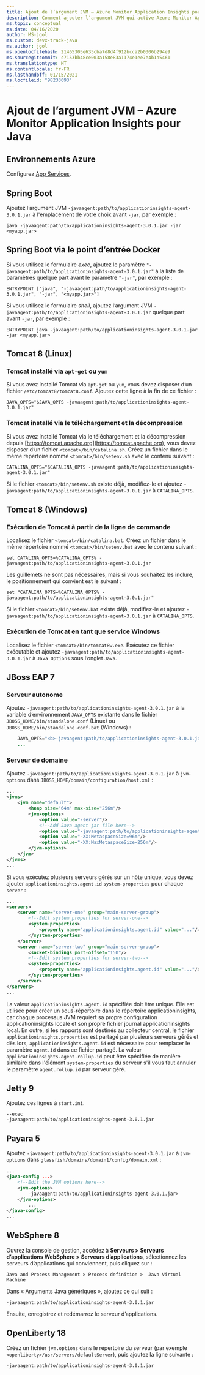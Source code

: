 ```yaml
---
title: Ajout de l’argument JVM – Azure Monitor Application Insights pour Java
description: Comment ajouter l’argument JVM qui active Azure Monitor Application Insights pour Java
ms.topic: conceptual
ms.date: 04/16/2020
author: MS-jgol
ms.custom: devx-track-java
ms.author: jgol
ms.openlocfilehash: 21465305e635cba7d8d4f912bcca2b0306b294e9
ms.sourcegitcommit: c7153bb48ce003a158e83a1174e1ee7e4b1a5461
ms.translationtype: HT
ms.contentlocale: fr-FR
ms.lasthandoff: 01/15/2021
ms.locfileid: "98233693"
---
```

# <a name="adding-the-jvm-arg---azure-monitor-application-insights-for-java"></a>Ajout de l’argument JVM – Azure Monitor Application Insights pour Java



## <a name="azure-environments"></a>Environnements Azure

Configurez [App Services](../../app-service/configure-language-java.md#set-java-runtime-options).

## <a name="spring-boot"></a>Spring Boot

Ajoutez l’argument JVM `-javaagent:path/to/applicationinsights-agent-3.0.1.jar` à l'emplacement de votre choix avant `-jar`, par exemple :

```
java -javaagent:path/to/applicationinsights-agent-3.0.1.jar -jar <myapp.jar>
```

## <a name="spring-boot-via-docker-entry-point"></a>Spring Boot via le point d’entrée Docker

Si vous utilisez le formulaire *exec*, ajoutez le paramètre `"-javaagent:path/to/applicationinsights-agent-3.0.1.jar"` à la liste de paramètres quelque part avant le paramètre `"-jar"`, par exemple :

```
ENTRYPOINT ["java", "-javaagent:path/to/applicationinsights-agent-3.0.1.jar", "-jar", "<myapp.jar>"]
```

Si vous utilisez le formulaire *shell*, ajoutez l’argument JVM `-javaagent:path/to/applicationinsights-agent-3.0.1.jar` quelque part avant `-jar`, par exemple :

```
ENTRYPOINT java -javaagent:path/to/applicationinsights-agent-3.0.1.jar -jar <myapp.jar>
```

## <a name="tomcat-8-linux"></a>Tomcat 8 (Linux)

### <a name="tomcat-installed-via-apt-get-or-yum"></a>Tomcat installé via `apt-get` ou `yum`

Si vous avez installé Tomcat via `apt-get` ou `yum`, vous devez disposer d’un fichier `/etc/tomcat8/tomcat8.conf`.  Ajoutez cette ligne à la fin de ce fichier :

```
JAVA_OPTS="$JAVA_OPTS -javaagent:path/to/applicationinsights-agent-3.0.1.jar"
```

### <a name="tomcat-installed-via-download-and-unzip"></a>Tomcat installé via le téléchargement et la décompression

Si vous avez installé Tomcat via le téléchargement et la décompression depuis [https://tomcat.apache.org](https://tomcat.apache.org), vous devez disposer d’un fichier `<tomcat>/bin/catalina.sh`.  Créez un fichier dans le même répertoire nommé `<tomcat>/bin/setenv.sh` avec le contenu suivant :

```
CATALINA_OPTS="$CATALINA_OPTS -javaagent:path/to/applicationinsights-agent-3.0.1.jar"
```

Si le fichier `<tomcat>/bin/setenv.sh` existe déjà, modifiez-le et ajoutez `-javaagent:path/to/applicationinsights-agent-3.0.1.jar` à `CATALINA_OPTS`.


## <a name="tomcat-8-windows"></a>Tomcat 8 (Windows)

### <a name="running-tomcat-from-the-command-line"></a>Exécution de Tomcat à partir de la ligne de commande

Localisez le fichier `<tomcat>/bin/catalina.bat`.  Créez un fichier dans le même répertoire nommé `<tomcat>/bin/setenv.bat` avec le contenu suivant :

```
set CATALINA_OPTS=%CATALINA_OPTS% -javaagent:path/to/applicationinsights-agent-3.0.1.jar
```

Les guillemets ne sont pas nécessaires, mais si vous souhaitez les inclure, le positionnement qui convient est le suivant :

```
set "CATALINA_OPTS=%CATALINA_OPTS% -javaagent:path/to/applicationinsights-agent-3.0.1.jar"
```

Si le fichier `<tomcat>/bin/setenv.bat` existe déjà, modifiez-le et ajoutez `-javaagent:path/to/applicationinsights-agent-3.0.1.jar` à `CATALINA_OPTS`.

### <a name="running-tomcat-as-a-windows-service"></a>Exécution de Tomcat en tant que service Windows

Localisez le fichier `<tomcat>/bin/tomcat8w.exe`.  Exécutez ce fichier exécutable et ajoutez `-javaagent:path/to/applicationinsights-agent-3.0.1.jar` à `Java Options` sous l’onglet `Java`.


## <a name="jboss-eap-7"></a>JBoss EAP 7

### <a name="standalone-server"></a>Serveur autonome

Ajoutez `-javaagent:path/to/applicationinsights-agent-3.0.1.jar` à la variable d’environnement `JAVA_OPTS` existante dans le fichier `JBOSS_HOME/bin/standalone.conf` (Linux) ou `JBOSS_HOME/bin/standalone.conf.bat` (Windows) :

```java    ...
    JAVA_OPTS="<b>-javaagent:path/to/applicationinsights-agent-3.0.1.jar</b> -Xms1303m -Xmx1303m ..."
    ...
```

### <a name="domain-server"></a>Serveur de domaine

Ajoutez `-javaagent:path/to/applicationinsights-agent-3.0.1.jar` à `jvm-options` dans `JBOSS_HOME/domain/configuration/host.xml` :

```xml
...
<jvms>
    <jvm name="default">
        <heap size="64m" max-size="256m"/>
        <jvm-options>
            <option value="-server"/>
            <!--Add Java agent jar file here-->
            <option value="-javaagent:path/to/applicationinsights-agent-3.0.1.jar"/>
            <option value="-XX:MetaspaceSize=96m"/>
            <option value="-XX:MaxMetaspaceSize=256m"/>
        </jvm-options>
    </jvm>
</jvms>
...
```

Si vous exécutez plusieurs serveurs gérés sur un hôte unique, vous devez ajouter `applicationinsights.agent.id` `system-properties` pour chaque `server` :

```xml
...
<servers>
    <server name="server-one" group="main-server-group">
        <!--Edit system properties for server-one-->
        <system-properties> 
            <property name="applicationinsights.agent.id" value="..."/>
        </system-properties>
    </server>
    <server name="server-two" group="main-server-group">
        <socket-bindings port-offset="150"/>
        <!--Edit system properties for server-two-->
        <system-properties>
            <property name="applicationinsights.agent.id" value="..."/> 
        </system-properties>
    </server>
</servers>
...
```

La valeur `applicationinsights.agent.id` spécifiée doit être unique. Elle est utilisée pour créer un sous-répertoire dans le répertoire applicationinsights, car chaque processus JVM requiert sa propre configuration applicationinsights locale et son propre fichier journal applicationinsights local. En outre, si les rapports sont destinés au collecteur central, le fichier `applicationinsights.properties` est partagé par plusieurs serveurs gérés et dès lors, `applicationinsights.agent.id` est nécessaire pour remplacer le paramètre `agent.id` dans ce fichier partagé. La valeur `applicationinsights.agent.rollup.id` peut être spécifiée de manière similaire dans l'élément `system-properties` du serveur s'il vous faut annuler le paramètre `agent.rollup.id` par serveur géré.


## <a name="jetty-9"></a>Jetty 9

Ajoutez ces lignes à `start.ini`.

```
--exec
-javaagent:path/to/applicationinsights-agent-3.0.1.jar
```


## <a name="payara-5"></a>Payara 5

Ajoutez `-javaagent:path/to/applicationinsights-agent-3.0.1.jar` à `jvm-options` dans `glassfish/domains/domain1/config/domain.xml` :

```xml
...
<java-config ...>
    <!--Edit the JVM options here-->
    <jvm-options>
        -javaagent:path/to/applicationinsights-agent-3.0.1.jar>
    </jvm-options>
        ...
</java-config>
...
```

## <a name="websphere-8"></a>WebSphere 8

Ouvrez la console de gestion, accédez à **Serveurs > Serveurs d’applications WebSphere > Serveurs d’applications**, sélectionnez les serveurs d’applications qui conviennent, puis cliquez sur : 

```
Java and Process Management > Process definition >  Java Virtual Machine
```
Dans « Arguments Java génériques », ajoutez ce qui suit :
```
-javaagent:path/to/applicationinsights-agent-3.0.1.jar
```
Ensuite, enregistrez et redémarrez le serveur d’applications.


## <a name="openliberty-18"></a>OpenLiberty 18

Créez un fichier `jvm.options` dans le répertoire du serveur (par exemple `<openliberty>/usr/servers/defaultServer`), puis ajoutez la ligne suivante :
```
-javaagent:path/to/applicationinsights-agent-3.0.1.jar
```
